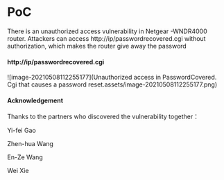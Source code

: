 # PoC

There is an unauthorized access vulnerability in Netgear -WNDR4000 router. Attackers can access http://ip/passwordrecovered.cgi without authorization, which makes the router give away the password

#### http://ip/passwordrecovered.cgi

![image-20210508112255177](Unauthorized access in PasswordCovered. Cgi that causes a password reset.assets/image-20210508112255177.png)







#### Acknowledgement

Thanks to the partners who discovered the vulnerability together：

Yi-fei Gao

Zhen-hua Wang

En-Ze Wang

Wei Xie